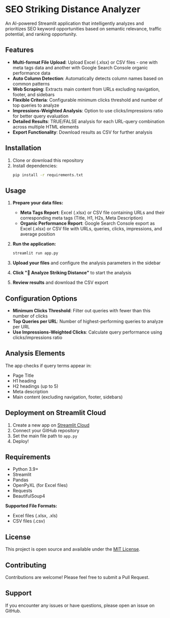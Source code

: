 # SEO Striking Distance Analyzer

An AI-powered Streamlit application that intelligently analyzes and prioritizes SEO keyword opportunities based on semantic relevance, traffic potential, and ranking opportunity.

## Features

- **Multi-format File Upload**: Upload Excel (.xlsx) or CSV files - one with meta tags data and another with Google Search Console organic performance data
- **Auto Column Detection**: Automatically detects column names based on common patterns
- **Web Scraping**: Extracts main content from URLs excluding navigation, footer, and sidebars
- **Flexible Criteria**: Configurable minimum clicks threshold and number of top queries to analyze
- **Impressions-Weighted Analysis**: Option to use clicks/impressions ratio for better query evaluation
- **Detailed Results**: TRUE/FALSE analysis for each URL-query combination across multiple HTML elements
- **Export Functionality**: Download results as CSV for further analysis

## Installation

1. Clone or download this repository
2. Install dependencies:
   ```bash
   pip install -r requirements.txt
   ```

## Usage

1. **Prepare your data files:**
   - **Meta Tags Report**: Excel (.xlsx) or CSV file containing URLs and their corresponding meta tags (Title, H1, H2s, Meta Description)
   - **Organic Performance Report**: Google Search Console export as Excel (.xlsx) or CSV file with URLs, queries, clicks, impressions, and average position

2. **Run the application:**
   ```bash
   streamlit run app.py
   ```

3. **Upload your files** and configure the analysis parameters in the sidebar

4. **Click "🚀 Analyze Striking Distance"** to start the analysis

5. **Review results** and download the CSV export

## Configuration Options

- **Minimum Clicks Threshold**: Filter out queries with fewer than this number of clicks
- **Top Queries per URL**: Number of highest-performing queries to analyze per URL
- **Use Impressions-Weighted Clicks**: Calculate query performance using clicks/impressions ratio

## Analysis Elements

The app checks if query terms appear in:
- Page Title
- H1 heading
- H2 headings (up to 5)
- Meta description
- Main content (excluding navigation, footer, sidebars)

## Deployment on Streamlit Cloud

1. Create a new app on [Streamlit Cloud](https://share.streamlit.io)
2. Connect your GitHub repository
3. Set the main file path to `app.py`
4. Deploy!

## Requirements

- Python 3.9+
- Streamlit
- Pandas
- OpenPyXL (for Excel files)
- Requests
- BeautifulSoup4

**Supported File Formats:**
- Excel files (.xlsx, .xls)
- CSV files (.csv)

## License

This project is open source and available under the [MIT License](LICENSE).

## Contributing

Contributions are welcome! Please feel free to submit a Pull Request.

## Support

If you encounter any issues or have questions, please open an issue on GitHub.